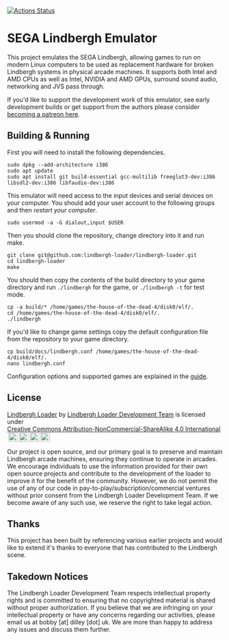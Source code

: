 [![Actions Status](https://github.com/lindbergh-loader/lindbergh-loader/actions/workflows/ci.yml/badge.svg)](https://github.com/lindbergh-loader/lindbergh-loader/actions)

# SEGA Lindbergh Emulator

This project emulates the SEGA Lindbergh, allowing games to run on modern Linux computers to be used as replacement hardware for broken Lindbergh systems in physical arcade machines. It supports both Intel and AMD CPUs as well as Intel, NVIDIA and AMD GPUs, surround sound audio, networking and JVS pass through.

If you'd like to support the development work of this emulator, see early development builds or get support from the authors please consider [becoming a patreon here](https://www.patreon.com/LindberghLoader).

## Building & Running

First you will need to install the following dependencies.

```shell
sudo dpkg --add-architecture i386
sudo apt update
sudo apt install git build-essential gcc-multilib freeglut3-dev:i386 libsdl2-dev:i386 libfaudio-dev:i386
```

This emulator will need access to the input devices and serial devices on your computer. You should add your user account to the following groups and then _restart your computer_.

```shell
sudo usermod -a -G dialout,input $USER
```

Then you should clone the repository, change directory into it and run make.

```shell
git clone git@github.com:lindbergh-loader/lindbergh-loader.git
cd lindbergh-loader
make
```

You should then copy the contents of the build directory to your game directory and run `./lindbergh` for the game, or `./lindbergh -t` for test mode.

```shell
cp -a build/* /home/games/the-house-of-the-dead-4/disk0/elf/.
cd /home/games/the-house-of-the-dead-4/disk0/elf/.
./lindbergh
```

If you'd like to change game settings copy the default configuration file from the repository to your game directory.

```shell
cp build/docs/lindbergh.conf /home/games/the-house-of-the-dead-4/disk0/elf/.
nano lindbergh.conf
```

Configuration options and supported games are explained in the [guide](docs/guide.md).

## License

<p xmlns:cc="http://creativecommons.org/ns#" xmlns:dct="http://purl.org/dc/terms/"><a property="dct:title" rel="cc:attributionURL" href="https://github.com/lindbergh-loader/">Lindbergh Loader</a> by <a rel="cc:attributionURL dct:creator" property="cc:attributionName" href="https://github.com/lindbergh-loader/">Lindbergh Loader Development Team</a> is licensed under <a href="https://creativecommons.org/licenses/by-nc-sa/4.0/?ref=chooser-v1" target="_blank" rel="license noopener noreferrer" style="display:inline-block;">Creative Commons Attribution-NonCommercial-ShareAlike 4.0 International<img style="height:22px!important;margin-left:3px;vertical-align:text-bottom;" src="https://mirrors.creativecommons.org/presskit/icons/cc.svg?ref=chooser-v1" alt=""><img style="height:22px!important;margin-left:3px;vertical-align:text-bottom;" src="https://mirrors.creativecommons.org/presskit/icons/by.svg?ref=chooser-v1" alt=""><img style="height:22px!important;margin-left:3px;vertical-align:text-bottom;" src="https://mirrors.creativecommons.org/presskit/icons/nc.svg?ref=chooser-v1" alt=""><img style="height:22px!important;margin-left:3px;vertical-align:text-bottom;" src="https://mirrors.creativecommons.org/presskit/icons/sa.svg?ref=chooser-v1" alt=""></a></p>

Our project is open source, and our primary goal is to preserve and maintain Lindbergh arcade machines, ensuring they continue to operate in arcades. We encourage individuals to use the information provided for their own open source projects and contribute to the development of the loader to improve it for the benefit of the community. However, we do not permit the use of any of our code in pay-to-play/subscription/commercial ventures without prior consent from the Lindbergh Loader Development Team. If we become aware of any such use, we reserve the right to take legal action.

## Thanks

This project has been built by referencing various earlier projects and would like to extend it's thanks to everyone that has contributed to the Lindbergh scene.

## Takedown Notices

The Lindbergh Loader Development Team respects intellectual property rights and is committed to ensuring that no copyrighted material is shared without proper authorization. If you believe that we are infringing on your intellectual property or have any concerns regarding our activities, please email us at bobby [at] dilley [dot] uk. We are more than happy to address any issues and discuss them further.
